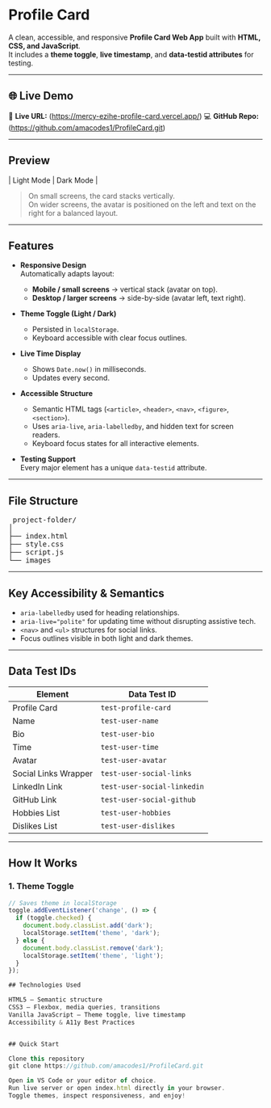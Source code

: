 # Profile Card

A clean, accessible, and responsive **Profile Card Web App** built with **HTML, CSS, and JavaScript**.  
It includes a **theme toggle**, **live timestamp**, and **data-testid attributes** for testing.

---

## 🌐 Live Demo

🔗 **Live URL:** (https://mercy-ezihe-profile-card.vercel.app/)
💻 **GitHub Repo:** (https://github.com/amacodes1/ProfileCard.git)

---

## Preview

| Light Mode | Dark Mode |

> On small screens, the card stacks vertically.  
> On wider screens, the avatar is positioned on the left and text on the right for a balanced layout.

---

## Features

- **Responsive Design**  
  Automatically adapts layout:
  - **Mobile / small screens** → vertical stack (avatar on top).  
  - **Desktop / larger screens** → side-by-side (avatar left, text right).

- **Theme Toggle (Light / Dark)**  
  - Persisted in `localStorage`.  
  - Keyboard accessible with clear focus outlines.

- **Live Time Display**  
  - Shows `Date.now()` in milliseconds.  
  - Updates every second.

- **Accessible Structure**  
  - Semantic HTML tags (`<article>`, `<header>`, `<nav>`, `<figure>`, `<section>`).  
  - Uses `aria-live`, `aria-labelledby`, and hidden text for screen readers.  
  - Keyboard focus states for all interactive elements.

- **Testing Support**  
  Every major element has a unique `data-testid` attribute.

---

## File Structure

<pre> project-folder/
│
├── index.html
├── style.css
├── script.js
└── images </pre>

---

## Key Accessibility & Semantics

- `aria-labelledby` used for heading relationships.  
- `aria-live="polite"` for updating time without disrupting assistive tech.  
- `<nav>` and `<ul>` structures for social links.  
- Focus outlines visible in both light and dark themes.

---

## Data Test IDs

| Element | Data Test ID |
|----------|---------------|
| Profile Card | `test-profile-card` |
| Name | `test-user-name` |
| Bio | `test-user-bio` |
| Time | `test-user-time` |
| Avatar | `test-user-avatar` |
| Social Links Wrapper | `test-user-social-links` |
| LinkedIn Link | `test-user-social-linkedin` |
| GitHub Link | `test-user-social-github` |
| Hobbies List | `test-user-hobbies` |
| Dislikes List | `test-user-dislikes` |

---

## How It Works

### 1. Theme Toggle
```js
// Saves theme in localStorage
toggle.addEventListener('change', () => {
  if (toggle.checked) {
    document.body.classList.add('dark');
    localStorage.setItem('theme', 'dark');
  } else {
    document.body.classList.remove('dark');
    localStorage.setItem('theme', 'light');
  }
});

## Technologies Used

HTML5 – Semantic structure
CSS3 – Flexbox, media queries, transitions
Vanilla JavaScript – Theme toggle, live timestamp
Accessibility & A11y Best Practices


## Quick Start

Clone this repository
git clone https://github.com/amacodes1/ProfileCard.git

Open in VS Code or your editor of choice.
Run live server or open index.html directly in your browser.
Toggle themes, inspect responsiveness, and enjoy!
